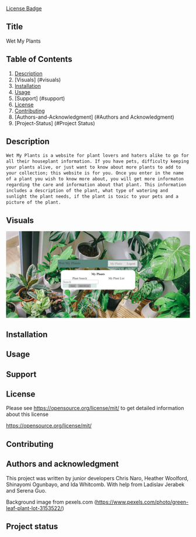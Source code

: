[License Badge](https://img.shields.io/badge/MIT-blue)
## Title
  Wet My Plants
  
  ## Table of Contents 
1. [Description](#description)
2. [Visuals] (#visuals)
3. [Installation](#installation)
4. [Usage](#usage)
5. [Support] (#support)
6. [License](#license)
7. [Contributing](#contributing)
8. [Authors-and-Acknowledgment] (#Authors and Acknowledgment)
9. [Project-Status] (#Project Status)
## Description
    Wet My Plants is a website for plant lovers and haters alike to go for all their houseplant information. If you have pets, difficulty keeping your plants alive, or just want to know about more plants to add to your collection; this website is for you. Once you enter in the name of a plant you wish to know more about, you will get more informaton regarding the care and information about that plant. This information includes a description of the plant, what type of watering and sunlight the plant needs, if the plant is toxic to your pets and a picture of the plant.
## Visuals
<img src=/public/homepage.png>

## Installation
  
## Usage

## Support
  
## License 
Please see https://opensource.org/license/mit/ to get detailed information about this license

https://opensource.org/license/mit/

## Contributing

## Authors and acknowledgment
This project was written by junior developers Chris Naro, Heather Woolford, Shinayomi Ogunbayo, and Ida Whitcomb. With help from Ladislav Jerabek and Serena Guo.

Background image from pexels.com (https://www.pexels.com/photo/green-leaf-plant-lot-3153522/)

## Project status
